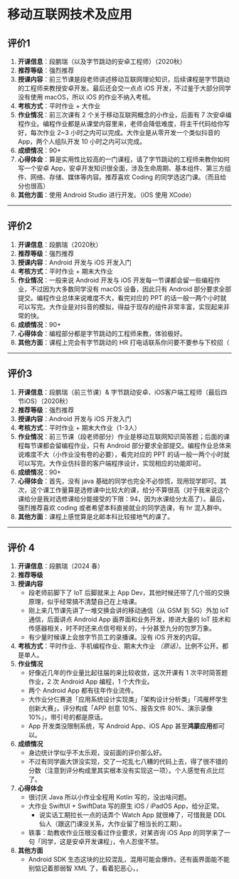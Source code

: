 # 移动互联网技术及应用

## 评价1

1. **开课信息**：段鹏瑞（以及字节跳动的安卓工程师）（2020秋）
2. **推荐等级**：强烈推荐
3. **授课内容**：前三节课是段老师讲述移动互联网理论知识，后续课程是字节跳动的工程师来教授安卓开发。最后还会交一点点 iOS 开发，不过鉴于大部分同学没有使用 macOS，所以 iOS 的作业不纳入考核。
4. **考核方式**：平时作业 + 大作业
5. **作业情况**：前三次课有 2 个关于移动互联网概念的小作业，后面有 7 次安卓编程作业。编程作业都是从课堂内容里来，老师会降低难度，将主干代码给你写好，每次作业 2~3 小时之内可以完成。大作业是从零开发一个类似抖音的 App，两个人组队开发 10 小时之内可以完成。
6. **成绩情况**：90+
7. **心得体会**：算是实用性比较高的一门课程，请了字节跳动的工程师来教你如何写一个安卓 App，安卓开发知识很全面，涉及生命周期、基本组件、第三方组件、网络、存储、媒体等内容。推荐喜欢 Coding 的同学选这门课。（而且给分也很高）
8. **其他方面**：使用 Android Studio 进行开发。（iOS 使用 XCode）

---

## 评价2

1. **开课信息**：段鹏瑞（2020秋）
2. **推荐等级**：强烈推荐
3. **授课内容**：Android 开发与 iOS 开发入门
4. **考核方式**：平时作业 + 期末大作业
5. **作业情况**：一般来说 Android 开发与 iOS 开发每一节课都会留一些编程作业，不过因为大多数同学没有 macOS 设备，因此只有 Android 部分要求全部提交。编程作业总体来说难度不大，看完对应的 PPT 的话一般一两个小时就可以写完。大作业是对抖音的模拟，得益于现存的组件非常丰富，实现起来非常的快。
6. **成绩情况**：90+
7. **心得体会**：编程部分都是字节跳动的工程师来教，体验极好。
8. **其他方面**：课程上完会有字节跳动的 HR 打电话联系你问要不要参与下校招（

------

## 评价3

1. **开课信息**：段鹏瑞（前三节课）& 字节跳动安卓、iOS客户端工程师（最后四节iOS）（2020秋）
2. **推荐等级**：强烈推荐
3. **授课内容**：Android 开发与 iOS 开发入门
4. **考核方式**：平时作业  + 期末大作业（1-3人）
5. **作业情况**：前三节课（段老师部分）作业是移动互联网知识简答题；后面的课程每节课都会留编程作业，只有 Android 部分要求全部提交。编程作业总体来说难度不大（小作业没有卷的必要），看完对应的 PPT 的话一般一两个小时就可以写完。大作业仿抖音的客户端程序设计，实现相应的功能即可。
6. **成绩情况**：90+
7. **心得体会**：首先，没有 java 基础的同学也完全不必惊慌，现用现学即可。其次，这个课工作量算是选修课中比较大的课，给分不算很高（对于我来说这个课给分是我对选修课给分能接受的下限：94，因为水课给分太高了）。最后，强烈推荐喜欢 coding 或者希望本科直接就业的同学选课，有 hr 混入群中。
8. **其他方面**：课程上感觉算是北邮本科比较接地气的课了。

------

## 评价 4

1. **开课信息**：段鹏瑞（2024 春）
2. **推荐等级**
3. **授课内容**
   - 段老师前脚下了 IoT 后脚就来上 App Dev，其他时候还带了几个班的交换原理，似乎经常搞不清楚自己在上啥课。
   - 刚上来几节课先讲了一堆交换会讲的移动通信（从 GSM 到 5G）外加 IoT 通信，后面讲点 Android App 画界面和业务开发，掺进大量的 IoT 技术和传感器相关，时不时还来点信号相关的，十分甚至九分的包罗万象。
   - 有少量时候课上会放字节员工的录播课。没有 iOS 开发的内容。
4. **考核方式**：平时作业、手机编程作业、期末大作业 *（原话）*。比例不公开。都是单人。
5. **作业情况**
   - 好像近几年的作业量比起往届的来比较收敛，这次开课有 1 次平时简答题作业，2 次 Android App 编程，1 个大作业。
   - 两个 Android App 都有往年作业流传。
   - 大作业分仨赛道「应用系统设计实现类」「架构设计分析类」「鸿雁杯学生创新大赛」，评分构成「APP 创意 10%、报告文件 80%、演示录像 10%」，带引号的都是原话。
   - App 开发类没限制系统，写 Android App、iOS App 甚至**鸿蒙应用**都可以。
6. **成绩情况**
   - 身边统计学似乎不太乐观，没前面的评价那么好。
   - 不过有同学画大饼没实现，交了一坨乱七八糟的代码上去，得了很不错的分数（注意到评分构成里其实根本没有实现这一项）。个人感觉有点比烂了。
7. **心得体会**
   - 很讨厌 Java 所以小作业全程用 Kotlin 写的，没出啥问题。
   - 大作业 SwiftUI + SwiftData 写的原生 iOS / iPadOS App，给分正常。
     - 说实话工期拉长一点的话弄个 Watch App 就很棒了，可惜我是 DDL 仙人（跟这门课没关系，大作业留了相当长的工期）。
   - 轶事：助教收作业压根没看过作业要求，对某咨询 iOS App 的同学来了一句「同学，这是安卓开发课程」，令人忍俊不禁。
8. **其他方面**
   - Android SDK 生态这块的比较混乱，混用可能会爆炸。还有画界面能不能别惦记着那弱智 XML 了，看着犯恶心，，
